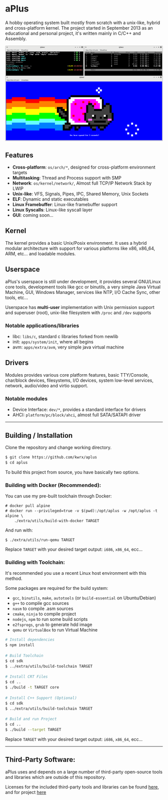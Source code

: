 
# aPlus
A hobby operating system built mostly from scratch with a unix-like, hybrid and cross-platform kernel.
The project started in September 2013 as an educational and personal project, it's written mainly in C/C++ and Assembly.

<p align="center">
    <img src="./extra/images/v0.4-os.png" alt="aPlus v0.4 - CLI interface running on Qemu"></img>
</p>




## Features

* **Cross-platform**: `os/arch/*`, designed for cross-platform environment targets
* **Multitasking**: Thread and Process support with SMP
* **Network**: `os/kernel/network/`, Almost full TCP/IP Network Stack by LWIP
* **Unix-like**: VFS, Signals, Pipes, IPC, Shared Memory, Unix Sockets
* **ELF**: Dynamic and static executables 
* **Linux Framebuffer**: Linux-like framebuffer support
* **Linux Syscalls**: Linux-like syscall layer
* **GUI**: coming soon...

## Kernel
The kernel provides a basic Unix/Posix environment.
It uses a hybrid modular architecture with support for various platforms like x86, x86_64, ARM, etc... and loadable modules.


## Userspace
aPlus's userspace is still under development, it provides several GNU/Linux core tools, development tools like gcc or binutils, a very simple Java Virtual Machine, GUI, Windows Manager, services like NTP, I/O Cache Sync, other tools, etc...

Userspace has **multi-user** implementation with Unix permission support and superuser (root), unix-like filesystem with `/proc` and `/dev` supports

### Notable applications/libraries
* libc: `libs/c`, standard c libraries forked from newlib
* init: `apps/system/init`, where all begins
* avm: `apps/extra/avm`, very simple java virtual machine 

## Drivers
Modules provides various core platform features, basic TTY/Console, char/block devices, filesystems, I/O devices, system low-level services, network, audio/video and virtio support.

### Notable modules
* Device Interface: `dev/*`, provides a standard interface for drivers
* AHCI: `platform/pc/block/ahci`, almost full SATA/SATAPI driver


---

## Building / Installation
Clone the repository and change working directory.
```bash
$ git clone https://github.com/kwrx/aplus
$ cd aplus
```

To build this project from source, you have basically two options.

### Building with Docker (Recommended):
You can use my pre-built toolchain through Docker:

```console
# docker pull alpine
# docker run --privileged=true -v $(pwd):/opt/aplus -w /opt/aplus -t alpine \
    ./extra/utils/build-with-docker TARGET
```

And run with:
```
$ ./extra/utils/run-qemu TARGET
```

Replace `TARGET` with your desired target output: `i686`, `x86_64`, ecc...

### Building with Toolchain:
It's recommended you use a recent Linux host environment with this method.

Some packages are required for the build system:
* `gcc`, `binutils`, `make`, `autotools` (or `build-essential` on Ubuntu/Debian)
* `g++` to compile gcc sources
* `nasm` to compile .asm sources
* `cmake`, `ninja` to compile project
* `nodejs`, `npm` to run some build scripts
* `e2fsprogs`, `grub` to generate hdd image
* `qemu` or `VirtualBox` to run Virtual Machine

```bash
# Install dependencies
$ npm install

# Build Toolchain
$ cd sdk
$ ../extra/utils/build-toolchain TARGET

# Install CRT Files
$ cd ..
$ ./build -t TARGET core

# Install C++ Support (Optional)
$ cd sdk
$ ../extra/utils/build-toolchain TARGET

# Build and run Project
$ cd ..
$ ./build --target TARGET
```
Replace `TARGET` with your desired target output: `i686`, `x86_64`, ecc...

---

## Third-Party Software:
aPlus uses and depends on a large number of third-party open-source tools and libraries which are outside of this repository.

Licenses for the included third-party tools and libraries can be found [here](/extra/licenses), and for project [here](/LICENSE)

